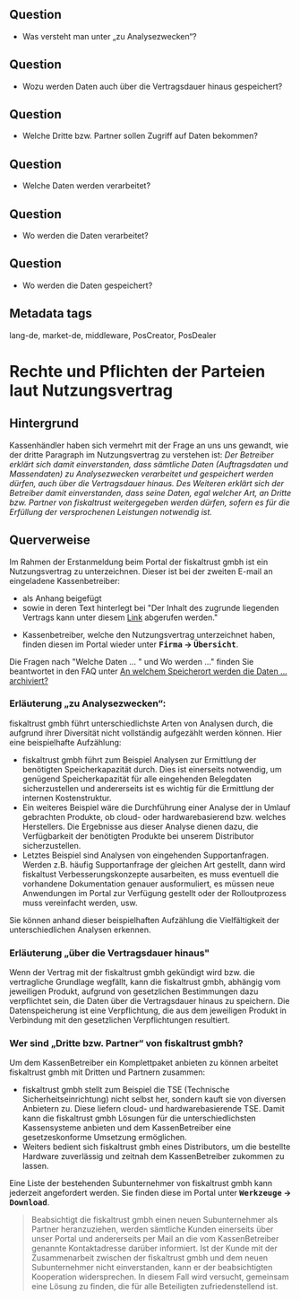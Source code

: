## Question

* Was versteht man unter „zu Analysezwecken“?

## Question

* Wozu werden Daten auch über die Vertragsdauer hinaus gespeichert?

## Question

* Welche Dritte bzw. Partner sollen Zugriff auf Daten bekommen?

## Question

* Welche Daten werden verarbeitet?

## Question

* Wo werden die Daten verarbeitet?

## Question

* Wo werden die Daten gespeichert?

## Metadata tags

lang-de, market-de, middleware, PosCreator, PosDealer

# Rechte und Pflichten der Parteien laut Nutzungsvertrag

## Hintergrund
Kassenhändler haben sich vermehrt mit der Frage an uns uns gewandt, wie der dritte Paragraph im Nutzungsvertrag zu verstehen ist:
_Der Betreiber erklärt sich damit einverstanden, dass sämtliche Daten (Auftragsdaten und Massendaten) zu Analysezwecken verarbeitet und gespeichert werden dürfen, auch über die Vertragsdauer hinaus. Des Weiteren erklärt sich der Betreiber damit einverstanden, dass seine Daten, egal welcher Art, an Dritte bzw. Partner von fiskaltrust weitergegeben werden dürfen, sofern es für die Erfüllung der versprochenen Leistungen notwendig ist._


## Querverweise

Im Rahmen der Erstanmeldung beim Portal der fiskaltrust gmbh ist ein Nutzungsvertrag zu unterzeichnen. Dieser ist bei der zweiten E-mail an eingeladene Kassenbetreiber:

- als Anhang beigefügt
 -  sowie in deren Text hinterlegt bei
  "Der Inhalt des zugrunde liegenden Vertrags kann unter diesem [Link](https://portal-sandbox.fiskaltrust.de/AccountProfile/DownloadContract?role=posoperator&enable=True) abgerufen werden." 
 * Kassenbetreiber, welche den Nutzungsvertrag unterzeichnet haben, finden diesen im Portal wieder unter **<kbd>Firma</kbd>  &rarr;  <kbd>Übersicht</kbd>**.
 
Die Fragen nach "Welche Daten ... " und Wo werden ..." finden Sie beantwortet in den FAQ unter [An welchem Speicherort werden die Daten ...  archiviert?](https://docs.fiskaltrust.cloud/de/docs/faq/germany#an-welchem-speicherort-werden-die-daten-durch-fiskaltrust-pos-archiv-und-ako-dsfinvk-und-tse-tarfiles-revisionsicher-archiviert-br-welche-personenbezogenen-daten-werden-resultierend-aus-dem-kassengesetz-gespeichert-br-werden-die-gespeicherten-daten-pseudonymisiert-oder-anonymisiert-und-wer-hat-zugriff-auf-die-verschlsselung-br-welche-sicherheiten-lschfristen-sind-vorgesehen-um-die-daten-fr-den-gesetzlich-vorgeschriebenen-zeitraum-zu-speichern)


### Erläuterung „zu Analysezwecken“:
fiskaltrust gmbh führt unterschiedlichste Arten von Analysen durch, die aufgrund ihrer Diversität nicht vollständig aufgezählt werden können. Hier eine beispielhafte Aufzählung: 

* fiskaltrust gmbh führt zum Beispiel Analysen zur Ermittlung der benötigten Speicherkapazität durch. Dies ist einerseits notwendig, um genügend Speicherkapazität für alle eingehenden Belegdaten sicherzustellen und andererseits ist es wichtig für die Ermittlung der internen Kostenstruktur.  
* Ein weiteres Beispiel wäre die Durchführung einer Analyse der in Umlauf gebrachten Produkte, ob cloud- oder hardwarebasierend bzw. welches Herstellers. Die Ergebnisse aus dieser Analyse dienen dazu, die Verfügbarkeit der benötigten Produkte bei unserem Distributor sicherzustellen.
* Letztes Beispiel sind Analysen von eingehenden Supportanfragen. Werden z.B. häufig Supportanfrage der gleichen Art gestellt, dann wird fiskaltust Verbesserungskonzepte ausarbeiten, es muss eventuell die vorhandene Dokumentation genauer ausformuliert, es müssen neue Anwendungen im Portal zur Verfügung gestellt oder der Rolloutprozess muss vereinfacht werden, usw.

Sie können anhand dieser beispielhaften Aufzählung die Vielfältigkeit der unterschiedlichen Analysen erkennen.

### Erläuterung „über die Vertragsdauer hinaus" 
Wenn der Vertrag mit der fiskaltrust gmbh gekündigt wird bzw. die vertragliche Grundlage wegfällt, kann die fiskaltrust gmbh, abhängig vom jeweiligen Produkt, aufgrund von gesetzlichen Bestimmungen dazu verpflichtet sein, die Daten über die Vertragsdauer hinaus zu speichern. Die Datenspeicherung ist eine Verpflichtung, die aus dem jeweiligen Produkt in Verbindung mit den gesetzlichen Verpflichtungen resultiert.

### Wer sind „Dritte bzw. Partner“ von fiskaltrust gmbh?
Um dem KassenBetreiber ein Komplettpaket anbieten zu können arbeitet fiskaltrust gmbh mit Dritten und Partnern zusammen: 

- fiskaltrust gmbh stellt zum Beispiel die TSE (Technische Sicherheitseinrichtung) nicht selbst her, sondern kauft sie von diversen Anbietern zu. Diese liefern cloud- und hardwarebasierende TSE. Damit kann die fiskaltrust gmbh Lösungen für die unterschiedlichsten Kassensysteme anbieten und dem KassenBetreiber eine gesetzeskonforme Umsetzung ermöglichen.
- Weiters bedient sich fiskaltrust gmbh eines Distributors, um die bestellte Hardware zuverlässig und zeitnah dem KassenBetreiber zukommen zu lassen.

Eine Liste der bestehenden Subunternehmer von fiskaltrust gmbh kann jederzeit angefordert werden. Sie finden diese im Portal unter **<kbd>Werkzeuge</kbd>  &rarr;  <kbd>Download</kbd>**.
 >Beabsichtigt die fiskaltrust gmbh einen neuen Subunternehmer als Partner heranzuziehen, werden sämtliche Kunden einerseits über unser Portal und andererseits per Mail an die vom KassenBetreiber genannte Kontaktadresse darüber informiert. 
 Ist der Kunde mit der Zusammenarbeit zwischen der fiskaltrust gmbh und dem neuen Subunternehmer nicht einverstanden, kann er der beabsichtigten Kooperation widersprechen. In diesem Fall wird versucht, gemeinsam eine Lösung zu finden, die für alle Beteiligten zufriedenstellend ist.
